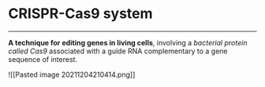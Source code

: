 # CRISPR-Cas9 system
---
**A technique for editing genes in living cells**, involving a *bacterial protein called Cas9* associated with a guide RNA complementary to a gene sequence of interest.

![[Pasted image 20211204210414.png]]